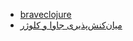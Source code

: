* [braveclojure](http://www.braveclojure.com/)
* [میان‌کنش‌پذیری جاوا و کلوژر](http://www.braveclojure.com/java/)

